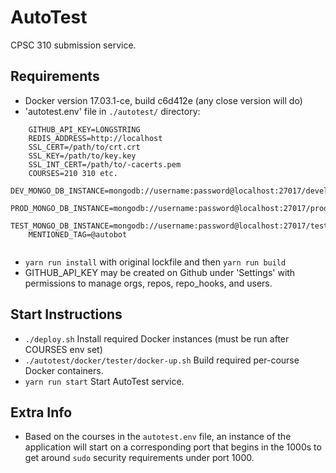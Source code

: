 # AutoTest
CPSC 310 submission service.

Requirements
-------------

- Docker version 17.03.1-ce, build c6d412e (any close version will do)
- 'autotest.env' file in `./autotest/` directory: 

```
	GITHUB_API_KEY=LONGSTRING
	REDIS_ADDRESS=http://localhost
	SSL_CERT=/path/to/crt.crt
	SSL_KEY=/path/to/key.key
	SSL_INT_CERT=/path/to/-cacerts.pem
	COURSES=210 310 etc.
	DEV_MONGO_DB_INSTANCE=mongodb://username:password@localhost:27017/development
	PROD_MONGO_DB_INSTANCE=mongodb://username:password@localhost:27017/production
	TEST_MONGO_DB_INSTANCE=mongodb://username:password@localhost:27017/testing
	MENTIONED_TAG=@autobot
	
```

- `yarn run install` with original lockfile and then `yarn run build`
- GITHUB_API_KEY may be created on Github under 'Settings' with permissions to manage orgs, repos, repo_hooks, and users.

Start Instructions
----------------------

- `./deploy.sh` Install required Docker instances (must be run after COURSES env set)
- `./autotest/docker/tester/docker-up.sh` Build required per-course Docker containers.
- `yarn run start` Start AutoTest service.

Extra Info
--------------
- Based on the courses in the `autotest.env` file, an instance of the application will start on a corresponding port that begins in the 1000s to get around `sudo` security requirements under port 1000.

